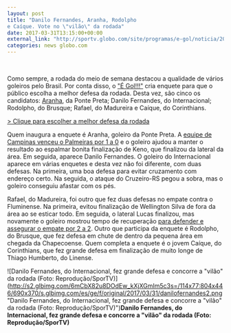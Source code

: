 ```yaml
---
layout: post
title: "Danilo Fernandes, Aranha, Rodolpho 
e Caíque. Vote no \"vilão\" da rodada"
date: 2017-03-31T13:15:00+00:00
external_link: "http://sportv.globo.com/site/programas/e-gol/noticia/2017/03/danilo-fernandes-aranha-rodolpho-e-caique-vote-no-vilao-da-rodada.html"
categories: news globo.com
---
```

&nbsp;

Como sempre, a rodada do meio de semana destacou a qualidade de vários goleiros pelo Brasil. Por conta disso, o ["É Gol!!!"](http://sportv.globo.com/site/programas/e-gol/) cria enquete para que o público escolha a melhor defesa da rodada. Desta vez, são cinco os candidatos: [Aranha](http://globoesporte.globo.com/atleta/aranha.html), da Ponte Preta; Danilo Fernandes, do Internacional; Rodolpho, do Brusque; Rafael, do Madureira e Caíque, do Corinthians.

[\> Clique para escolher a melhor defesa da rodada](http://sportv.globo.com/site/programas/e-gol/interatividade/enquete/2017/3/31/quem-e-o-grande-vilao-dessa-rodada-5a59b20e-1628-11e7-8b32-06a9320051df.html)

Quem inaugura a enquete é Aranha, goleiro da Ponte Preta. A [equipe de Campinas venceu o Palmeiras por 1 a 0](http://globoesporte.globo.com/sp/campinas-e-regiao/futebol/campeonato-paulista/jogo/29-03-2017/ponte-preta-palmeiras) e o goleiro ajudou a manter o resultado ao espalmar bonita finalização de Keno, que finalizou da lateral da área. Em seguida, aparece Danilo Fernandes. O goleiro do Internacional aparece em várias enquetes e desta vez não foi diferente, com duas defesas. Na primeira, uma boa defesa para evitar cruzamento com endereço certo. Na seguida, o ataque do Cruzeiro-RS pegou a sobra, mas o goleiro conseguiu afastar com os pés.

Rafael, do Madureira, foi outro que fez duas defesas no empate contra o Fluminense. Na primeira, evitou finalização de Wellington Silva de fora da área ao se esticar todo. Em seguida, o lateral Lucas finalizou, mas novamente o goleiro mostrou tempo de recuperação [para defender e assegurar o empate por 2 a 2](http://globoesporte.globo.com/rj/serra-lagos-norte/futebol/campeonato-carioca/jogo/29-03-2017/madureira-fluminense). Outro que participa da enquete é Rodolpho, do Brusque, que fez defesa em chute de dentro da pequena área em chegada da Chapecoense. Quem completa a enquete é o jovem Caíque, do Corinthians, que fez grande defesa em finalização de muito longe de Thiago Humberto, do Linense.

 ![Danilo Fernandes, do Internacional, fez grande defesa e concorre a "vilão" da rodada (Foto: Reprodução/SporTV)](http://s2.glbimg.com/6mCbX82u8DOdEw_kXjXGmIm5c3s=/114x77:804x446/690x370/s.glbimg.com/es/ge/f/original/2017/03/31/danilofernandes2.png "Danilo Fernandes, do Internacional, fez grande defesa e concorre a "vilão" da rodada (Foto: Reprodução/SporTV)")**Danilo Fernandes, do Internacional, fez grande defesa e concorre a "vilão" da rodada (Foto: Reprodução/SporTV)**

